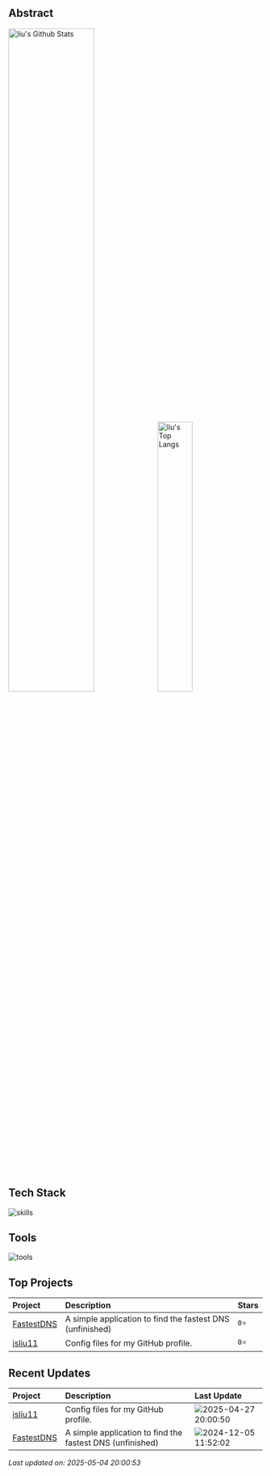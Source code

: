 ## Abstract
<p>
  <img src="https://github-readme-stats.vercel.app/api?username=isliu11&show_icons=true&hide_border=true&include_all_commits=true&count_private=true" alt="liu's Github Stats" width="58%" />
  <img src="https://github-readme-stats.vercel.app/api/top-langs/?username=isliu11&layout=compact&hide_border=true&langs_count=10" alt="liu's Top Langs" width="37%" /> 
</p>


## Tech Stack
![skills](https://skillicons.dev/icons?i=ts,vue,c,cpp,go,py,html,css,js,nodejs,java,qt,pytorch,tensorflow)

## Tools
![tools](https://skillicons.dev/icons?i=npm,yarn,vite,docker,git,nginx,mysql,redis,sqlite,githubactions,visualstudio,vscode)

## Top Projects
|Project|Description|Stars|
|:--|:--|:--|
|[FastestDNS](https://github.com/isliu11/FastestDNS)|A simple application to find the fastest DNS (unfinished)|`0⭐`|
|[isliu11](https://github.com/isliu11/isliu11)|Config files for my GitHub profile.|`0⭐`|

## Recent Updates
|Project|Description|Last Update|
|:--|:--|:--|
|[isliu11](https://github.com/isliu11/isliu11)|Config files for my GitHub profile.|![2025-04-27 20:00:50](https://img.shields.io/badge/2025--04--27-20%3A00%3A50-brightgreen?style=flat-square)|
|[FastestDNS](https://github.com/isliu11/FastestDNS)|A simple application to find the fastest DNS (unfinished)|![2024-12-05 11:52:02](https://img.shields.io/badge/2024--12--05-11%3A52%3A02-brightgreen?style=flat-square)|



*Last updated on: 2025-05-04 20:00:53*
